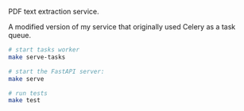 PDF text extraction service.

A modified version of my service that originally used Celery as a task queue.


```sh
# start tasks worker
make serve-tasks

# start the FastAPI server:
make serve

# run tests
make test
```
